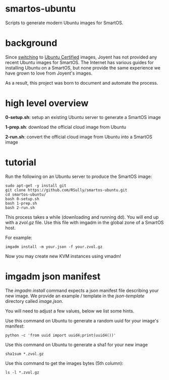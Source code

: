 # smartos-ubuntu

Scripts to generate modern Ubuntu images for SmartOS. 

# background

Since [switching][0] to [Ubuntu Certified][1] images,
Joyent has not provided any recent Ubuntu images for SmartOS.
The Internet has various guides for installing Ubuntu on a SmartOS,
but none provide the same experience we have grown to love from Joyent's images. 

As a result, this project was born to document and automate the process.

# high level overview

**0-setup.sh**: setup an existing Ubuntu server to generate a SmartOS image

**1-prep.sh**: download the official cloud image from Ubuntu

**2-run.sh**: convert the official cloud image from Ubuntu into a SmartOS image

# tutorial

Run the following on an Ubuntu server to produce the SmartOS image:

```
sudo apt-get -y install git
git clone https://github.com/RSully/smartos-ubuntu.git
cd smartos-ubuntu/
bash 0-setup.sh 
bash 1-prep.sh 
bash 2-run.sh 
```

This process takes a while (downloading and running dd).
You will end up with a *zvol.gz* file.
Use this file with imgadm in the global zone of a SmartOS host.

For example:

```
imgadm install -m your.json -f your.zvol.gz
```

Now you may create new KVM instances using vmadm!

# imgadm json manifest

The *imgadm install* command expects a json manifest file describing your new image.
We provide an example / template in the *json-template* directory called *image.json*.

You will need to adjust a few values, below we list some hints.

Use this command on Ubuntu to generate a random uuid for your image's manifest:

```python -c 'from uuid import uuid4;print(uuid4())'```

Use this command on Ubuntu to generate a sha1 for your new image

```sha1sum *.zvol.gz```

Use this command to get the images bytes (5th column):

```ls -l *.zvol.gz```


[0]: https://www.joyent.com/blog/certified-ubuntu-images-available-in-joyent-cloud
[1]: http://wiki.joyent.com/wiki/display/jpc2/Ubuntu+Certified
